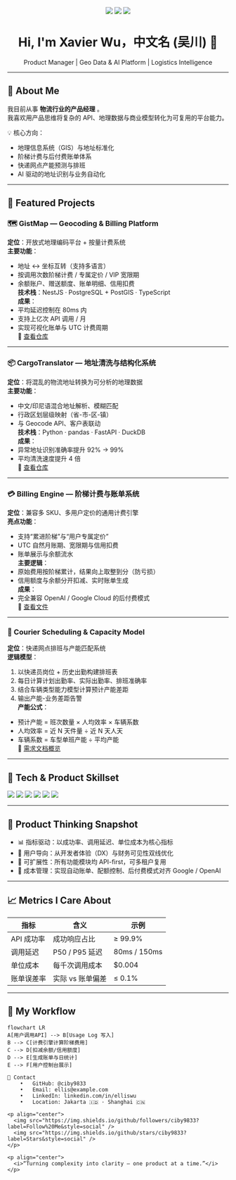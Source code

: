 <!-- 封面徽章 -->
<p align="center">
  <img src="https://img.shields.io/badge/Role-Product%20Manager-4B8BFF" />
  <img src="https://img.shields.io/badge/Focus-Geo%20API%20%7C%20Billing%20Platform%20%7C%20Logistics%20AI-blueviolet" />
  <img src="https://img.shields.io/badge/Location-🌏%20Jakarta%20%7C%20Shanghai-brightgreen" />
</p>

<h1 align="center">Hi, I'm Xavier Wu，中文名 (吴川) 👋</h1>
<p align="center">
  Product Manager | Geo Data & AI Platform | Logistics Intelligence
</p>

---

## 🧭 About Me
我目前从事 **物流行业的产品经理** 。  
我喜欢用产品思维将复杂的 API、地理数据与商业模型转化为可复用的平台能力。

💡 核心方向：
- 地理信息系统（GIS）与地址标准化  
- 阶梯计费与后付费账单体系  
- 快递网点产能预测与排班  
- AI 驱动的地址识别与业务自动化  

---

## 🚀 Featured Projects

### 🗺️ GistMap — Geocoding & Billing Platform
**定位**：开放式地理编码平台 + 按量计费系统  
**主要功能**：
- 地址 ↔ 坐标互转（支持多语言）  
- 按调用次数阶梯计费 / 专属定价 / VIP 宽限期  
- 余额账户、赠送额度、账单明细、信用扣费  
**技术栈**：NestJS · PostgreSQL + PostGIS · TypeScript  
**成果**：
- 平均延迟控制在 80ms 内  
- 支持上亿次 API 调用 / 月  
- 实现可视化账单与 UTC 计费周期  
🔗 [查看仓库](https://github.com/ciby9833/GistMap)

---

### 📦 CargoTranslator — 地址清洗与结构化系统
**定位**：将混乱的物流地址转换为可分析的地理数据  
**主要功能**：
- 中文/印尼语混合地址解析、模糊匹配  
- 行政区划层级映射（省-市-区-镇）  
- 与 Geocode API、客户表联动  
**技术栈**：Python · pandas · FastAPI · DuckDB  
**成果**：
- 异常地址识别准确率提升 92% → 99%  
- 平均清洗速度提升 4 倍  
🔗 [查看仓库](https://github.com/ciby9833/CargoTranslator)

---

### 💳 Billing Engine — 阶梯计费与账单系统
**定位**：兼容多 SKU、多用户定价的通用计费引擎  
**亮点功能**：
- 支持“累进阶梯”与“用户专属定价”  
- UTC 自然月账期、宽限期与信用扣费  
- 账单展示与余额流水  
**主要逻辑**：
- 原始费用按阶梯累计，结果向上取整到分（防亏损）  
- 信用额度与余额分开扣减、实时账单生成  
**成果**：
- 完全兼容 OpenAI / Google Cloud 的后付费模式  
🔗 [查看文件](https://github.com/ciby9833/GistMap/blob/main/backend-node/src/billing/pricing-engine.service.ts)

---

### 🚚 Courier Scheduling & Capacity Model
**定位**：快递网点排班与产能匹配系统  
**逻辑模型**：
1. 以快递员岗位 + 历史出勤构建排班表  
2. 每日计算计划出勤率、实际出勤率、排班准确率  
3. 结合车辆类型能力模型计算预计产能差距  
4. 输出产能-业务差距告警  
**产能公式**：
- 预计产能 = 班次数量 × 人均效率 × 车辆系数  
- 人均效率 = 近 N 天件量 ÷ 近 N 天人天  
- 车辆系数 = 车型单班产能 ÷ 平均产能  
🔗 [需求文档概览](#)

---

## 🧩 Tech & Product Skillset
<p>
  <img src="https://img.shields.io/badge/Product-JTBD%20%7C%20Roadmap%20%7C%20PRD-blue" />
  <img src="https://img.shields.io/badge/Data-PostgreSQL%20%7C%20DuckDB%20%7C%20PostGIS-orange" />
  <img src="https://img.shields.io/badge/Backend-NestJS%20%7C%20Node.js%20%7C%20FastAPI-lightgrey" />
  <img src="https://img.shields.io/badge/Design-Figma%20%7C%20Flowchart%20%7C%20Userflow-ff69b4" />
  <img src="https://img.shields.io/badge/Cloud-GCP%20%7C%20AWS%20%7C%20Vercel-yellow" />
  <img src="https://img.shields.io/badge/Tools-Notion%20%7C%20Feishu%20%7C%20Cursor-green" />
</p>

---

## 🧮 Product Thinking Snapshot
- 📊 指标驱动：以成功率、调用延迟、单位成本为核心指标  
- 🧠 用户导向：从开发者体验（DX）与财务可见性双线优化  
- 🔁 可扩展性：所有功能模块均 API-first，可多租户复用  
- 🧾 成本管理：实现自动账单、配额控制、后付费模式对齐 Google / OpenAI

---

## 📈 Metrics I Care About
| 指标 | 含义 | 示例 |
|------|------|------|
| API 成功率 | 成功响应占比 | ≥ 99.9% |
| 调用延迟 | P50 / P95 延迟 | 80ms / 150ms |
| 单位成本 | 每千次调用成本 | $0.004 |
| 账单误差率 | 实际 vs 账单偏差 | ≤ 0.1% |

---

## 🧭 My Workflow
```mermaid
flowchart LR
A[用户调用API] --> B[Usage Log 写入]
B --> C[计费引擎计算阶梯费用]
C --> D[扣减余额/信用额度]
D --> E[生成账单与日统计]
E --> F[用户控制台展示]

🪪 Contact
	•	GitHub: @ciby9833
	•	Email: ellis@example.com
	•	LinkedIn: linkedin.com/in/elliswu
	•	Location: Jakarta 🇮🇩 · Shanghai 🇨🇳

<p align="center">
  <img src="https://img.shields.io/github/followers/ciby9833?label=Follow%20Me&style=social" />
  <img src="https://img.shields.io/github/stars/ciby9833?label=Stars&style=social" />
</p>

<p align="center">
  <i>“Turning complexity into clarity — one product at a time.”</i>
</p>
```


